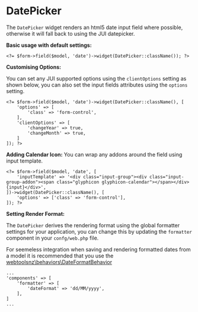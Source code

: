 # DatePicker

The `DatePicker` widget renders an html5 date input field where possible, otherwise it will fall back to using the JUI datepicker.

**Basic usage with default settings:**

```
<?= $form->field($model, 'date')->widget(DatePicker::className()); ?>
```

**Customising Options:**

You can set any JUI supported options using the `clientOptions` setting as shown below,
you can also set the input fields attributes using the `options` setting.

```
<?= $form->field($model, 'date')->widget(DatePicker::className(), [
    'options' => [
        'class' => 'form-control',
    ],
    'clientOptions' => [
        'changeYear' => true,
        'changeMonth' => true,
    ]
]); ?>
```

**Adding Calendar Icon:**
You can wrap any addons around the field using input template.

```
<?= $form->field($model, 'date', [
    'inputTemplate' => '<div class="input-group"><div class="input-group-addon"><span class="glyphicon glyphicon-calendar"></span></div>{input}</div>',
])->widget(DatePicker::className(), [
    'options' => ['class' => 'form-control'],
]); ?>
```

**Setting Render Format:**

The `DatePicker` derives the rendering format using the global formatter settings for your application, you can
change this by updating the `formatter` component in your `confg/web.php` file.

For seemeless integration when saving and rendering formatted dates from a model it is recommended that you use the
[webtoolsnz\behaviors\DateFormatBehavior](https://github.com/webtoolsnz/yii2-behaviors/blob/master/src/DateFormatBehavior.php)

```
...
'components' => [
    'formatter' => [
        'dateFormat' => 'dd/MM/yyyy',
    ],
]
...
```
